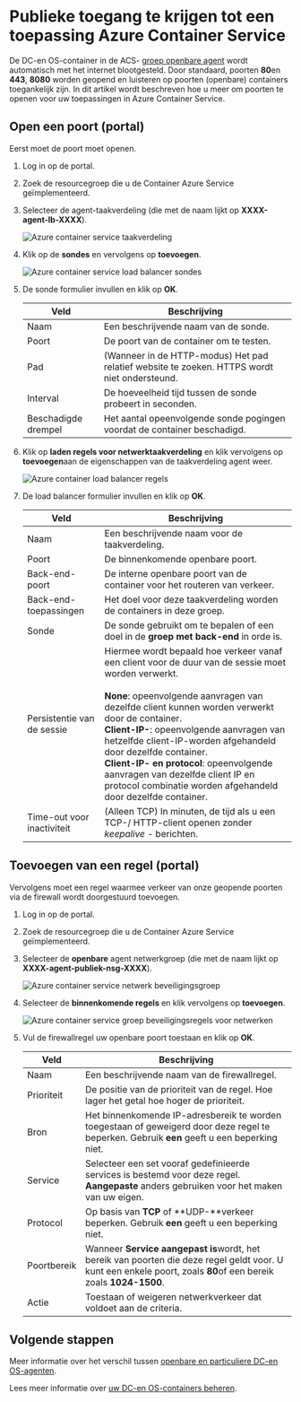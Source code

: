 <properties
   pageTitle="Het inschakelen van toegang van het publiek aan een ACS-app | Microsoft Azure"
   description="Het publiek toegang tot een Service Azure Container."
   services="container-service"
   documentationCenter=""
   authors="Thraka"
   manager="timlt"
   editor=""
   tags="acs, azure-container-service"
   keywords="Docker, Containers, Micro-services, Mesos, Azure"/>

<tags
   ms.service="container-service"
   ms.devlang="na"
   ms.topic="article"
   ms.tgt_pltfrm="na"
   ms.workload="na"
   ms.date="08/26/2016"
   ms.author="timlt"/>

# <a name="enable-public-access-to-an-azure-container-service-application"></a>Publieke toegang te krijgen tot een toepassing Azure Container Service

De DC-en OS-container in de ACS- [groep openbare agent](container-service-mesos-marathon-ui.md#deploy-a-docker-formatted-container) wordt automatisch met het internet blootgesteld. Door standaard, poorten **80**en **443**, **8080** worden geopend en luisteren op poorten (openbare) containers toegankelijk zijn. In dit artikel wordt beschreven hoe u meer om poorten te openen voor uw toepassingen in Azure Container Service.

## <a name="open-a-port-portal"></a>Open een poort (portal) 

Eerst moet de poort moet openen.

1. Log in op de portal.
2. Zoek de resourcegroep die u de Container Azure Service geïmplementeerd.
3. Selecteer de agent-taakverdeling (die met de naam lijkt op **XXXX-agent-lb-XXXX**).

    ![Azure container service taakverdeling](media/container-service-dcos-agents/agent-load-balancer.png)

4. Klik op de **sondes** en vervolgens op **toevoegen**.

    ![Azure container service load balancer sondes](media/container-service-dcos-agents/add-probe.png)

5. De sonde formulier invullen en klik op **OK**.

  	| Veld | Beschrijving |
  	| ----- | ----------- |
  	| Naam  | Een beschrijvende naam van de sonde. |
  	| Poort  | De poort van de container om te testen. |
  	| Pad  | (Wanneer in de HTTP-modus) Het pad relatief website te zoeken. HTTPS wordt niet ondersteund. |
  	| Interval | De hoeveelheid tijd tussen de sonde probeert in seconden. |
  	| Beschadigde drempel | Het aantal opeenvolgende sonde pogingen voordat de container beschadigd. | 
    

6. Klik op **laden regels voor netwerktaakverdeling** en klik vervolgens op **toevoegen**aan de eigenschappen van de taakverdeling agent weer.

    ![Azure container load balancer regels](media/container-service-dcos-agents/add-balancer-rule.png)

7. De load balancer formulier invullen en klik op **OK**.

  	| Veld | Beschrijving |
  	| ----- | ----------- |
  	| Naam  | Een beschrijvende naam voor de taakverdeling. |
  	| Poort  | De binnenkomende openbare poort. |
  	| Back-end-poort | De interne openbare poort van de container voor het routeren van verkeer. |
  	| Back-end-toepassingen | Het doel voor deze taakverdeling worden de containers in deze groep. |
  	| Sonde | De sonde gebruikt om te bepalen of een doel in de **groep met back-end** in orde is. |
  	| Persistentie van de sessie | Hiermee wordt bepaald hoe verkeer vanaf een client voor de duur van de sessie moet worden verwerkt.<br><br>**None**: opeenvolgende aanvragen van dezelfde client kunnen worden verwerkt door de container.<br>**Client-IP-**: opeenvolgende aanvragen van hetzelfde client-IP-worden afgehandeld door dezelfde container.<br>**Client-IP- en protocol**: opeenvolgende aanvragen van dezelfde client IP en protocol combinatie worden afgehandeld door dezelfde container. |
  	| Time-out voor inactiviteit | (Alleen TCP) In minuten, de tijd als u een TCP-/ HTTP-client openen zonder *keepalive -* berichten. |

## <a name="add-a-security-rule-portal"></a>Toevoegen van een regel (portal)

Vervolgens moet een regel waarmee verkeer van onze geopende poorten via de firewall wordt doorgestuurd toevoegen.

1. Log in op de portal.
2. Zoek de resourcegroep die u de Container Azure Service geïmplementeerd.
3. Selecteer de **openbare** agent netwerkgroep (die met de naam lijkt op **XXXX-agent-publiek-nsg-XXXX**).

    ![Azure container service netwerk beveiligingsgroep](media/container-service-dcos-agents/agent-nsg.png)

4. Selecteer de **binnenkomende regels** en klik vervolgens op **toevoegen**.

    ![Azure container service groep beveiligingsregels voor netwerken](media/container-service-dcos-agents/add-firewall-rule.png)

5. Vul de firewallregel uw openbare poort toestaan en klik op **OK**.

  	| Veld | Beschrijving |
  	| ----- | ----------- |
  	| Naam  | Een beschrijvende naam van de firewallregel. |
  	| Prioriteit | De positie van de prioriteit van de regel. Hoe lager het getal hoe hoger de prioriteit. |
  	| Bron | Het binnenkomende IP-adresbereik te worden toegestaan of geweigerd door deze regel te beperken. Gebruik **een** geeft u een beperking niet. |
  	| Service | Selecteer een set vooraf gedefinieerde services is bestemd voor deze regel. **Aangepaste** anders gebruiken voor het maken van uw eigen. |
  	| Protocol | Op basis van **TCP** of **UDP-**verkeer beperken. Gebruik **een** geeft u een beperking niet. |
  	| Poortbereik | Wanneer **Service** **aangepast is**wordt, het bereik van poorten die deze regel geldt voor. U kunt een enkele poort, zoals **80**of een bereik zoals **1024-1500**. |
  	| Actie | Toestaan of weigeren netwerkverkeer dat voldoet aan de criteria. |

## <a name="next-steps"></a>Volgende stappen

Meer informatie over het verschil tussen [openbare en particuliere DC-en OS-agenten](container-service-dcos-agents.md).

Lees meer informatie over [uw DC-en OS-containers beheren](container-service-mesos-marathon-ui.md).